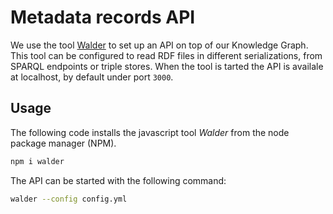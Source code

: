 # Metadata records API

We use the tool [Walder](https://github.com/KNowledgeOnWebScale/walder) to set up an API on top of our Knowledge Graph.
This tool can be configured to read RDF files in different serializations, from SPARQL endpoints or triple stores.
When the tool is tarted the API is availale at localhost, by default under port `3000`.


## Usage
The following code installs the javascript tool *Walder* from the node package manager (NPM).

```bash
npm i walder
```

The API can be started with the following command:

```bash
walder --config config.yml
```

